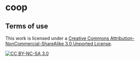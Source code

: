 # coop

## Terms of use

This work is licensed under a [Creative Commons Attribution-NonCommercial-ShareAlike 3.0 Unported License][cc-by-sa].


[![CC BY-NC-SA 3.0][cc-by-sa-image]][cc-by-sa]

[cc-by-sa]: https://creativecommons.org/licenses/by-nc-sa/3.0/
[cc-by-sa-image]: https://i.creativecommons.org/l/by-nc-sa/3.0/88x31.png
[cc-by-sa-shield]: https://img.shields.io/badge/License-CC%20BY--SA%204.0-lightgrey.svg

